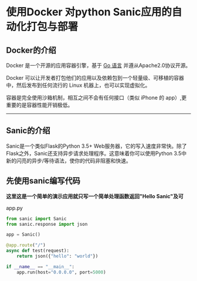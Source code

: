 #  使用Docker 对python Sanic应用的自动化打包与部署



## Docker的介绍

Docker 是一个开源的应用容器引擎，基于 [Go 语言](http://www.runoob.com/go/go-tutorial.html) 并遵从Apache2.0协议开源。

Docker 可以让开发者打包他们的应用以及依赖包到一个轻量级、可移植的容器中，然后发布到任何流行的 Linux 机器上，也可以实现虚拟化。

容器是完全使用沙箱机制，相互之间不会有任何接口（类似 iPhone 的 app）,更重要的是容器性能开销极低。

---

## Sanic的介绍

Sanic是一个类似Flask的Python 3.5+ Web服务器，它的写入速度非常快。除了Flask之外，Sanic还支持异步请求处理程序。这意味着你可以使用Python 3.5中新的闪亮的异步/等待语法，使你的代码非阻塞和快速。



## 先使用sanic编写代码

**这里这是一个简单的演示应用就只写一个简单处理函数返回"Hello Sanic"及可**

app.py

```python
from sanic import Sanic
from sanic.response import json

app = Sanic()

@app.route("/")
async def test(request):
    return json({"hello": "world"})

if __name__ == "__main__":
    app.run(host="0.0.0.0", port=5000)
```

